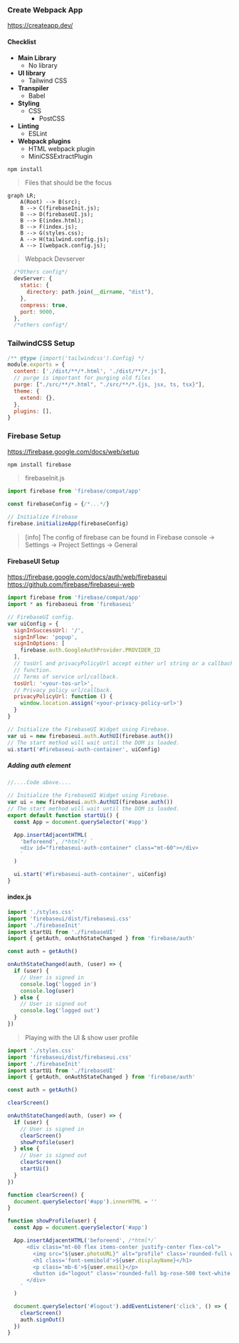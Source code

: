 ### Create Webpack App
https://createapp.dev/
#### Checklist
- **Main Library**
  - No library
- **UI library**
  - Tailwind CSS
- **Transpiler**
  - Babel
- **Styling**
  - CSS
	- PostCSS
- **Linting**
	- ESLint
- **Webpack plugins**
	- HTML webpack plugin
	- MiniCSSExtractPlugin

```bash
npm install
```

> Files that should be the focus
```mermaid 
graph LR; 
	A(Root) --> B(src); 
	B --> C(firebaseInit.js);
	B --> D(firebaseUI.js);
	B --> E(index.html);
	B --> F(index.js);
	B --> G(styles.css);
	A --> H(tailwind.config.js);
	A --> I(webpack.config.js);
```

> Webpack Devserver
```js
  /*Others config*/
  devServer: {
    static: {
      directory: path.join(__dirname, "dist"),
    },
    compress: true,
    port: 9000,
  },
  /*others config*/
```

### TailwindCSS Setup
```js
/** @type {import('tailwindcss').Config} */
module.exports = {
  content: ['./dist/**/*.html', './dist/**/*.js'],
  // purge is important for purging old files
  purge: ["./src/**/*.html", "./src/**/*.{js, jsx, ts, tsx}"],
  theme: {
    extend: {},
  },
  plugins: [],
}
```

### Firebase Setup 
https://firebase.google.com/docs/web/setup

```bash
npm install firebase
```

>firebaseInit.js
```js
import firebase from 'firebase/compat/app'

const firebaseConfig = {/*...*/}

// Initialize Firebase
firebase.initializeApp(firebaseConfig)
```
>[info]
>The config of firebase can be found in Firebase console -> Settings -> Project Settings -> General

#### FirebaseUI Setup
https://firebase.google.com/docs/auth/web/firebaseui
https://github.com/firebase/firebaseui-web
```js
import firebase from 'firebase/compat/app'
import * as firebaseui from 'firebaseui'

// FirebaseUI config.
var uiConfig = {
  signInSuccessUrl: '/',
  signInFlow: 'popup',
  signInOptions: [
    firebase.auth.GoogleAuthProvider.PROVIDER_ID
  ],
  // tosUrl and privacyPolicyUrl accept either url string or a callback
  // function.
  // Terms of service url/callback.
  tosUrl: '<your-tos-url>',
  // Privacy policy url/callback.
  privacyPolicyUrl: function () {
    window.location.assign('<your-privacy-policy-url>')
  }
}

// Initialize the FirebaseUI Widget using Firebase.
var ui = new firebaseui.auth.AuthUI(firebase.auth())
// The start method will wait until the DOM is loaded.
ui.start('#firebaseui-auth-container', uiConfig)
```
##### Adding auth element
```js
//....Code above....

// Initialize the FirebaseUI Widget using Firebase.
var ui = new firebaseui.auth.AuthUI(firebase.auth())
// The start method will wait until the DOM is loaded.
export default function startUi() {
  const App = document.querySelector('#app')

  App.insertAdjacentHTML(
    'beforeend', /*html*/ `
    <div id="firebaseui-auth-container" class="mt-60"></div>
    `
  )

  ui.start('#firebaseui-auth-container', uiConfig)
}
```

#### index.js
```js
import './styles.css'
import 'firebaseui/dist/firebaseui.css'
import './firebaseInit'
import startUi from './firebaseUI'
import { getAuth, onAuthStateChanged } from 'firebase/auth'

const auth = getAuth()

onAuthStateChanged(auth, (user) => {
  if (user) {
    // User is signed in
    console.log('logged in')
    console.log(user)
  } else {
    // User is signed out
    console.log('logged out')
  }
})
```
>Playing with the UI & show user profile
```js
import './styles.css'
import 'firebaseui/dist/firebaseui.css'
import './firebaseInit'
import startUi from './firebaseUI'
import { getAuth, onAuthStateChanged } from 'firebase/auth'

const auth = getAuth()

clearScreen()

onAuthStateChanged(auth, (user) => {
  if (user) {
    // User is signed in
    clearScreen()
    showProfile(user)
  } else {
    // User is signed out
    clearScreen()
    startUi() 
  }
})

function clearScreen() {
  document.querySelector('#app').innerHTML = ''
}

function showProfile(user) {
  const App = document.querySelector('#app')

  App.insertAdjacentHTML('beforeend', /*html*/`
      <div class="mt-60 flex items-center justify-center flex-col">
        <img src="${user.photoURL}" alt="profile" class='rounded-full w-30 h-30 mb-2' onerror="this.src='https://ui-avatars.com/api/?name=${user.displayName}'">
        <h1 class='font-semibold'>${user.displayName}</h1>
        <p class='mb-6'>${user.email}</p>
        <button id="logout" class='rounded-full bg-rose-500 text-white py-2 px-6 font-normal tracking-wide hover:opacity-50 transition-opacity'>LOGOUT</button>
      </div>
    `
  )

  document.querySelector('#logout').addEventListener('click', () => {
    clearScreen()
    auth.signOut()
  })
}
```
